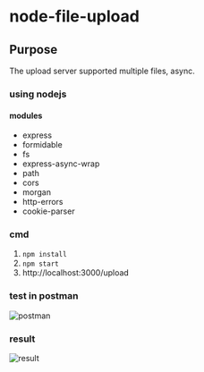 # node-file-upload

## Purpose
The upload server supported multiple files, async.
### using nodejs
#### modules
- express
- formidable
- fs
- express-async-wrap
- path
- cors
- morgan
- http-errors
- cookie-parser

### cmd
1. `npm install`
2. `npm start`
3. http://localhost:3000/upload

### test in postman
![postman](https://i.imgur.com/ytzq3wA.png)


### result
![result](https://i.imgur.com/saUCEeN.png)
